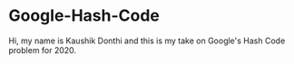 # Google-Hash-Code
Hi, my name is Kaushik Donthi and this is my take on Google's Hash Code problem for 2020.
